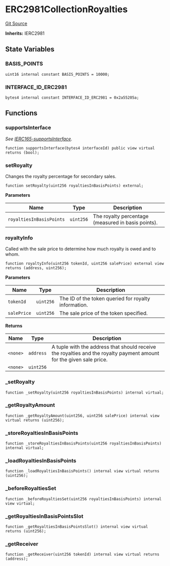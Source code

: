 # ERC2981CollectionRoyalties
[Git Source](https://github.com/digiv3rse/protocol-contracts/blob/0d518167a484d4368bad0990424be098fe779fa4/contracts/base/ERC2981CollectionRoyalties.sol)

**Inherits:**
IERC2981


## State Variables
### BASIS_POINTS

```solidity
uint16 internal constant BASIS_POINTS = 10000;
```


### INTERFACE_ID_ERC2981

```solidity
bytes4 internal constant INTERFACE_ID_ERC2981 = 0x2a55205a;
```


## Functions
### supportsInterface

*See [IERC165-supportsInterface](/contracts/base/DiGiProfiles.sol/abstract.DiGiProfiles.md#supportsinterface).*


```solidity
function supportsInterface(bytes4 interfaceId) public view virtual returns (bool);
```

### setRoyalty

Changes the royalty percentage for secondary sales.


```solidity
function setRoyalty(uint256 royaltiesInBasisPoints) external;
```
**Parameters**

|Name|Type|Description|
|----|----|-----------|
|`royaltiesInBasisPoints`|`uint256`|The royalty percentage (measured in basis points).|


### royaltyInfo

Called with the sale price to determine how much royalty is owed and to whom.


```solidity
function royaltyInfo(uint256 tokenId, uint256 salePrice) external view returns (address, uint256);
```
**Parameters**

|Name|Type|Description|
|----|----|-----------|
|`tokenId`|`uint256`|The ID of the token queried for royalty information.|
|`salePrice`|`uint256`|The sale price of the token specified.|

**Returns**

|Name|Type|Description|
|----|----|-----------|
|`<none>`|`address`|A tuple with the address that should receive the royalties and the royalty payment amount for the given sale price.|
|`<none>`|`uint256`||


### _setRoyalty


```solidity
function _setRoyalty(uint256 royaltiesInBasisPoints) internal virtual;
```

### _getRoyaltyAmount


```solidity
function _getRoyaltyAmount(uint256, uint256 salePrice) internal view virtual returns (uint256);
```

### _storeRoyaltiesInBasisPoints


```solidity
function _storeRoyaltiesInBasisPoints(uint256 royaltiesInBasisPoints) internal virtual;
```

### _loadRoyaltiesInBasisPoints


```solidity
function _loadRoyaltiesInBasisPoints() internal view virtual returns (uint256);
```

### _beforeRoyaltiesSet


```solidity
function _beforeRoyaltiesSet(uint256 royaltiesInBasisPoints) internal view virtual;
```

### _getRoyaltiesInBasisPointsSlot


```solidity
function _getRoyaltiesInBasisPointsSlot() internal view virtual returns (uint256);
```

### _getReceiver


```solidity
function _getReceiver(uint256 tokenId) internal view virtual returns (address);
```

